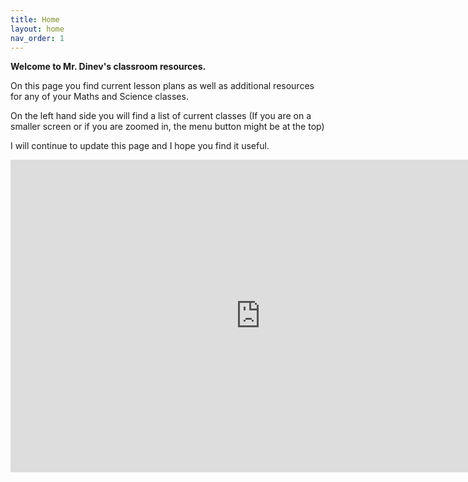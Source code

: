 ```yaml
---
title: Home
layout: home
nav_order: 1
---
```


**Welcome to Mr. Dinev's classroom resources.**

On this page you find current lesson plans as well as additional resources for any of your Maths and Science classes.

On the left hand side you will find a list of current classes (If you are on a smaller screen or if you are zoomed in, the menu button might be at the top)

I will continue to update this page and I hope you find it useful.

<iframe src="https://app.milanote.com/1RTrR41tYcWu2u?p=xhb90xAkakL" width="800" height="500" frameborder="0"></iframe>
